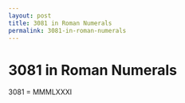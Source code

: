 ```yaml
---
layout: post
title: 3081 in Roman Numerals
permalink: 3081-in-roman-numerals
---
```


# 3081 in Roman Numerals

3081 = MMMLXXXI
